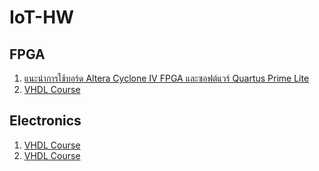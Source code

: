 # IoT-HW


<h2>FPGA </h2>
<ol>    
  <li> <a href="https://www.iot.eng.kmutnb.ac.th/pub/docs/2019/quartus_prime_lite_cyc4_leds/?fbclid=IwAR0ti6brRmTEv5hd_bp83x2aNc69f_NDDrtxD_VAkJ3FTYCalsh15DbqYDI">แนะนำการใช้บอร์ด Altera Cyclone IV FPGA และซอฟต์แวร์ Quartus Prime Lite </a></li>
  <li> <a href="http://narong.ece.engr.tu.ac.th/vhdl/">VHDL Course</a></li>
</ol>

<h2>Electronics</h2>
<ol>   
  <li> <a href="http://narong.ece.engr.tu.ac.th/vhdl/">VHDL Course</a></li>
  <li> <a href="http://narong.ece.engr.tu.ac.th/vhdl/">VHDL Course</a></li>  
